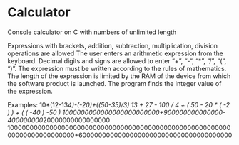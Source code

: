 # Calculator
Console calculator on C with numbers of unlimited length

Expressions with brackets, addition, subtraction, multiplication, division operations are allowed
The user enters an arithmetic expression from the keyboard. Decimal digits and signs are allowed to enter “+”, “-“, “*”, “/”, “(“, “)”. 
The expression must be written according to the rules of mathematics. 
The length of the expression is limited by the RAM of the device from which the software product is launched. 
The program finds the integer value of the expression.

Examples:
10*(12-13*4)-(-20)+((50-35)/3)
13 + 27 - 100 / 4 + ( 50 - 20 * ( -2 ) ) + ( ( -40 ) -50 )
1000000000000000000000000+900000000000000-400000000*20000000000000000
10000000000000000000000000000000000000000000000000000000000000000000000000+600000000000000000000000000000000000000
